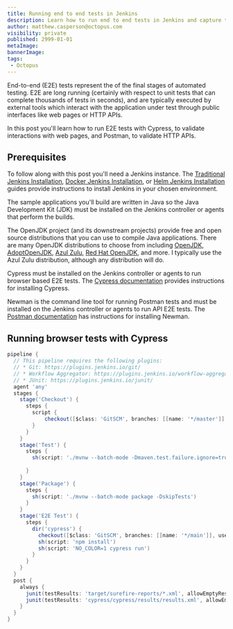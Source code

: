 ```yaml
---
title: Running end to end tests in Jenkins
description: Learn how to run end to end tests in Jenkins and capture the results
author: matthew.casperson@octopus.com
visibility: private
published: 2999-01-01
metaImage: 
bannerImage: 
tags:
 - Octopus
---
```


End-to-end (E2E) tests represent the of the final stages of automated testing. E2E are long running (certainly with respect to unit tests that can complete thousands of tests in seconds), and are typically executed by external tools which interact with the application under test through public interfaces like web pages or HTTP APIs.

In this post you'll learn how to run E2E tests with Cypress, to validate interactions with web pages, and Postman, to validate HTTP APIs.

## Prerequisites

To follow along with this post you'll need a Jenkins instance. The [Traditional Jenkins Installation](/blog/2022-01/jenkins-install-guide/index.md), [Docker Jenkins Installation](/blog/2022-01/jenkins-docker-install-guide/index.md), or [Helm Jenkins Installation](/blog/2022-01/jenkins-helm-install-guide/index.md) guides provide instructions to install Jenkins in your chosen environment.

The sample applications you'll build are written in Java so the Java Development Kit (JDK) must be installed on the Jenkins controller or agents that perform the builds.

The OpenJDK project (and its downstream projects) provide free and open source distributions that you can use to compile Java applications. There are many OpenJDK distributions to choose from including [OpenJDK](https://openjdk.java.net), [AdoptOpenJDK](https://adoptopenjdk.net), [Azul Zulu](https://www.azul.com/downloads/), [Red Hat OpenJDK](https://developers.redhat.com/products/openjdk/download), and more. I typically use the Azul Zulu distribution, although any distribution will do.

Cypress must be installed on the Jenkins controller or agents to run browser based E2E tests. The [Cypress documentation](https://docs.cypress.io/guides/getting-started/installing-cypress) provides instructions for installing Cypress.

Newman is the command line tool for running Postman tests and must be installed on the Jenkins controller or agents to run API E2E tests. The [Postman documentation](https://support.postman.com/hc/en-us/articles/115003703325-How-to-install-Newman-) has instructions for installing Newman.

## Running browser tests with Cypress

```groovy
pipeline {
  // This pipeline requires the following plugins:
  // * Git: https://plugins.jenkins.io/git/
  // * Workflow Aggregator: https://plugins.jenkins.io/workflow-aggregator/
  // * JUnit: https://plugins.jenkins.io/junit/
  agent 'any'
  stages {
    stage('Checkout') {
      steps {
        script {
            checkout([$class: 'GitSCM', branches: [[name: '*/master']], userRemoteConfigs: [[url: 'https://github.com/OctopusSamples/RandomQuotes-Java.git']]])
        }
      }
    }
    stage('Test') {
      steps {
        sh(script: './mvnw --batch-mode -Dmaven.test.failure.ignore=true test')
        
      }
    }
    stage('Package') {
      steps {
        sh(script: './mvnw --batch-mode package -DskipTests')
      }
    }
    stage('E2E Test') {
      steps {
        dir('cypress') {
          checkout([$class: 'GitSCM', branches: [[name: '*/main']], userRemoteConfigs: [[url: 'https://github.com/mcasperson/simple-cypress-test.git']]])
          sh(script: 'npm install')
          sh(script: 'NO_COLOR=1 cypress run')
        }
      }
    }
  }
  post {
    always {
      junit(testResults: 'target/surefire-reports/*.xml', allowEmptyResults : true)
      junit(testResults: 'cypress/cypress/results/results.xml', allowEmptyResults : true)
    }
  }
}
```